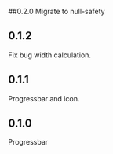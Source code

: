 ##0.2.0
Migrate to null-safety

## 0.1.2
Fix bug width calculation.

## 0.1.1
Progressbar and icon.

## 0.1.0
Progressbar
